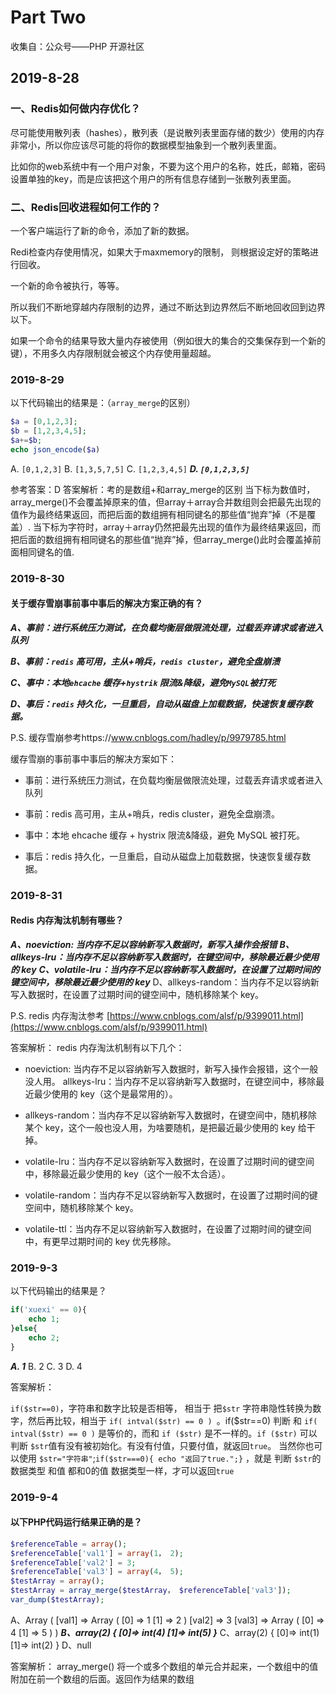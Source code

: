 # Part Two

收集自：公众号——PHP 开源社区

## 2019-8-28

### 一、Redis如何做内存优化？

尽可能使用散列表（hashes），散列表（是说散列表里面存储的数少）使用的内存非常小，所以你应该尽可能的将你的数据模型抽象到一个散列表里面。

比如你的web系统中有一个用户对象，不要为这个用户的名称，姓氏，邮箱，密码设置单独的key，而是应该把这个用户的所有信息存储到一张散列表里面。

### 二、Redis回收进程如何工作的？

一个客户端运行了新的命令，添加了新的数据。

Redi检查内存使用情况，如果大于maxmemory的限制， 则根据设定好的策略进行回收。

一个新的命令被执行，等等。

所以我们不断地穿越内存限制的边界，通过不断达到边界然后不断地回收回到边界以下。

如果一个命令的结果导致大量内存被使用（例如很大的集合的交集保存到一个新的键），不用多久内存限制就会被这个内存使用量超越。

### 2019-8-29

以下代码输出的结果是：（`array_merge`的区别）

```php
$a = [0,1,2,3];
$b = [1,2,3,4,5];
$a+=$b;
echo json_encode($a)
```

A. `[0,1,2,3]`   B. `[1,3,5,7,5]`  C. `[1,2,3,4,5]`  ***D. `[0,1,2,3,5]`***

参考答案：D
答案解析：考的是数组+和array_merge的区别 当下标为数值时，array_merge()不会覆盖掉原来的值，但array＋array合并数组则会把最先出现的值作为最终结果返回，而把后面的数组拥有相同键名的那些值“抛弃”掉（不是覆盖）. 当下标为字符时，array＋array仍然把最先出现的值作为最终结果返回，而把后面的数组拥有相同键名的那些值“抛弃”掉，但array_merge()此时会覆盖掉前面相同键名的值.

### 2019-8-30

#### 关于缓存雪崩事前事中事后的解决方案正确的有？

***A、事前：进行系统压力测试，在负载均衡层做限流处理，过载丢弃请求或者进入队列***

***B、事前：`redis` 高可用，主从+哨兵，`redis cluster`，避免全盘崩溃***

***C、事中：本地`ehcache` 缓存+`hystrik` 限流&降级，避免`MySQL`被打死***

***D、事后：`redis` 持久化，一旦重启，自动从磁盘上加载数据，快速恢复缓存数据。***

P.S. 缓存雪崩参考https://www.cnblogs.com/hadley/p/9979785.html

缓存雪崩的事前事中事后的解决方案如下：

- 事前：进行系统压力测试，在负载均衡层做限流处理，过载丢弃请求或者进入队列 

- 事前：redis 高可用，主从+哨兵，redis cluster，避免全盘崩溃。 

- 事中：本地 ehcache 缓存 + hystrix 限流&降级，避免 MySQL 被打死。 

- 事后：redis 持久化，一旦重启，自动从磁盘上加载数据，快速恢复缓存数据。

### 2019-8-31

#### Redis 内存淘汰机制有哪些？

***A、noeviction: 当内存不足以容纳新写入数据时，新写入操作会报错***
***B、allkeys-lru：当内存不足以容纳新写入数据时，在键空间中，移除最近最少使用的 key***
***C、volatile-lru：当内存不足以容纳新写入数据时，在设置了过期时间的键空间中，移除最近最少使用的 key***
D、allkeys-random：当内存不足以容纳新写入数据时，在设置了过期时间的键空间中，随机移除某个 key。

P.S. redis 内存淘汰参考 [https://www.cnblogs.com/alsf/p/9399011.html](https://www.cnblogs.com/alsf/p/9399011.html)

答案解析：
redis 内存淘汰机制有以下几个：

- noeviction: 当内存不足以容纳新写入数据时，新写入操作会报错，这个一般没人用。 allkeys-lru：当内存不足以容纳新写入数据时，在键空间中，移除最近最少使用的 key（这个是最常用的）。 

- allkeys-random：当内存不足以容纳新写入数据时，在键空间中，随机移除某个 key，这个一般也没人用，为啥要随机，是把最近最少使用的 key 给干掉。 

- volatile-lru：当内存不足以容纳新写入数据时，在设置了过期时间的键空间中，移除最近最少使用的 key（这个一般不太合适）。 

- volatile-random：当内存不足以容纳新写入数据时，在设置了过期时间的键空间中，随机移除某个 key。 

- volatile-ttl：当内存不足以容纳新写入数据时，在设置了过期时间的键空间中，有更早过期时间的 key 优先移除。

### 2019-9-3

以下代码输出的结果是？

```php
if('xuexi' == 0){
    echo 1;
}else{
    echo 2;
}
```

***A. 1***  B. 2 C. 3 D. 4

答案解析：

`if($str==0)`，字符串和数字比较是否相等， 相当于 把`$str` 字符串隐性转换为数字，然后再比较，相当于 `if( intval($str) == 0 ) `。if(\$str==0) 判断 和 `if( intval($str) == 0 )` 是等价的，而和 `if ($str)` 是不一样的。`if ($str)` 可以判断 `$str`值有没有被初始化。有没有付值，只要付值，就返回`true`。 当然你也可以使用 `$str="字符串"`;`if($str===0){ echo "返回了true.";}` ，就是 判断 `$str`的数据类型 和值 都和0的值 数据类型一样，才可以返回`true`

### 2019-9-4

#### 以下PHP代码运行结果正确的是？

```php
$referenceTable = array();
$referenceTable['val1'] = array(1， 2);
$referenceTable['val2'] = 3;
$referenceTable['val3'] = array(4， 5);
$testArray = array();
$testArray = array_merge($testArray， $referenceTable['val3']);
var_dump($testArray);
```

A、Array ( [val1] => Array ( [0] => 1 [1] => 2 ) [val2] => 3 [val3] => Array ( [0] => 4 [1] => 5 ) )
***B、array(2) { [0]=> int(4) [1]=> int(5) }***
C、array(2) { [0]=> int(1) [1]=> int(2) }
D、null

答案解析：
array_merge() 将一个或多个数组的单元合并起来，一个数组中的值附加在前一个数组的后面。返回作为结果的数组
